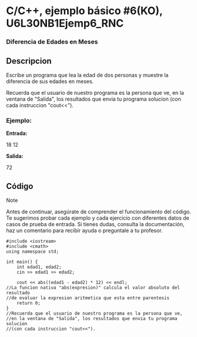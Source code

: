 # C/C++, ejemplo básico #6(KO), U6L30NB1Ejemp6_RNC

### Diferencia de Edades en Meses

## Descripcion

Escribe un programa que lea la edad de dos personas y muestre la diferencia de sus edades en meses.

Recuerda que el usuario de nuestro programa es la persona que ve,
en la ventana de "Salida", los resultados que envia tu programa solucion
(con cada instruccion "cout<<").

### Ejemplo:

**Entrada:**

18 12

**Salida:**

72

## Código

> [!NOTE]  
> Antes de continuar, asegúrate de comprender el funcionamiento del código.
> Te sugerimos probar cada ejemplo y cada ejercicio con diferentes datos de casos de prueba de entrada.
> Si tienes dudas, consulta la documentación, haz un comentario para recibir ayuda o preguntale a tu profesor.

```
#include <iostream>
#include <cmath>
using namespace std;

int main() {
    int edad1, edad2;
    cin >> edad1 >> edad2;

    cout << abs((edad1 - edad2) * 12) << endl;
//La funcion nativa "abs(expresion)" calcula el valor absoluto del resultado
//de evaluar la expresion aritmetica que esta entre parentesis
    return 0;
}
//Recuerda que el usuario de nuestro programa es la persona que ve,
//en la ventana de "Salida", los resultados que envia tu programa solucion
//(con cada instruccion "cout<<").
```
